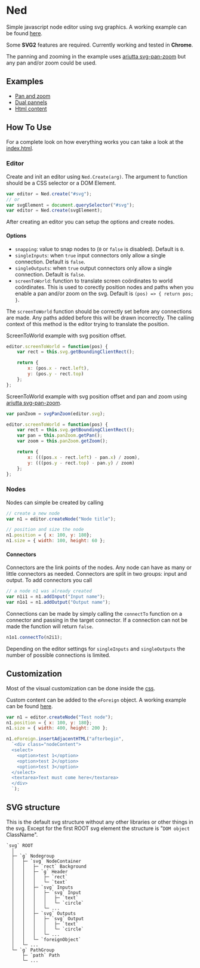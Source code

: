 # Ned
Simple javascript node editor using svg graphics. A working example can be found [here](https://depuits.github.io/ned).

 Some **SVG2** features are required. Currently working and tested in **Chrome**. 

The panning and zooming in the example uses [ariutta svg-pan-zoom](https://github.com/ariutta/svg-pan-zoom) but any pan and/or zoom could be used.

## Examples
* [Pan and zoom](https://depuits.github.io/ned/index.html)
* [Dual pannels](https://depuits.github.io/ned/examples/dual.html)
* [Html content](https://depuits.github.io/ned/examples/content.html)

## How To Use
For a complete look on how everything works you can take a look at the [index.html](./index.html).

### Editor
Create and init an editor using `Ned.Create(arg)`. The argument to function should be a CSS selector or a DOM Element.
```javascript
var editor = Ned.create("#svg");
// or
var svgElement = document.querySelector("#svg");
var editor = Ned.create(svgElement);
```

After creating an editor you can setup the options and create nodes.

#### Options
+ `snapping`: value to snap nodes to (`0` or `false` is disabled). Default is `0`.
+ `singleInputs`: when `true` input connectors only allow a single connection. Default is `false`.
+ `singleOutputs`: when `true` output connectors only allow a single connection. Default is `false`.
+ `screenToWorld`: function to translate screen coördinates to world coördinates. This is used to corectly position nodes and paths when you enable a pan and/or zoom on the svg. Default is `(pos) => { return pos; }`.

The `screenToWorld` function should be correctly set before any connections are made. Any paths added before this will be drawn incorrectly. The caliing context of this method is the editor trying to translate the position.

ScreenToWorld example with svg position offset.
```javascript
editor.screenToWorld = function(pos) {
	var rect = this.svg.getBoundingClientRect();

	return { 
		x: (pos.x - rect.left), 
		y: (pos.y - rect.top)
	};
};
```

ScreenToWorld example with svg position offset and pan and zoom using [ariutta svg-pan-zoom](https://github.com/ariutta/svg-pan-zoom).
```javascript
var panZoom = svgPanZoom(editor.svg);

editor.screenToWorld = function(pos) {
	var rect = this.svg.getBoundingClientRect();
	var pan = this.panZoom.getPan();
	var zoom = this.panZoom.getZoom();

	return { 
		x: (((pos.x - rect.left) - pan.x) / zoom), 
		y: (((pos.y - rect.top) - pan.y) / zoom)
	};
};
```

### Nodes
Nodes can simple be created by calling 
```javascript
// create a new node
var n1 = editor.createNode("Node title");

// position and size the node
n1.position = { x: 100, y: 180};
n1.size = { width: 100, height: 60 };
```

#### Connectors
Connectors are the link points of the nodes. Any node can have as many or little connectors as needed. Connectors are split in two groups: input and output. To add connectors you call
```javascript
// a node n1 was already created
var n1i1 = n1.addInput("Input name");
var n1o1 = n1.addOutput("Output name");
```

Connections can be made by simply calling the `connectTo` function on a connector and passing in the target connector. If a connection can not be made the function will return `false`.
```javascript
n1o1.connectTo(n2i1);
```

Depending on the editor settings for `singleInputs` and `singleOutputs` the number of possible connections is limited.

## Customization
Most of the visual customization can be done inside the [css](./ned.css).

Custom content can be added to the `eForeign` object. A working example can be found [here](https://depuits.github.io/ned/examples/content.html).
```javascript
var n1 = editor.createNode("Test node");
n1.position = { x: 100, y: 180};
n1.size = { width: 400, height: 200 };

n1.eForeign.insertAdjacentHTML("afterbegin", 
  `<div class="nodeContent">
  <select>
    <option>test 1</option>
    <option>test 2</option>
    <option>test 3</option>
  </select>
  <textarea>Text must come here</textarea>
  </div>
  `);
```


## SVG structure
This is the default svg structure without any other libraries or other things in the svg. Except for the first ROOT svg element the structure is "`DOM object` ClassName".

```
`svg` ROOT  
  │  
  ├─ `g` Nodegroup  
  │   ├─ `svg` NodeContainer  
  │   │   ├─ `rect` Background  
  │   │   ├─ `g` Header  
  │   │   │   ├─ `rect`  
  │   │   │   └─ `text`  
  │   │   ├─ `svg` Inputs  
  │   │   │   ├─ `svg` Input  
  │   │   │   │   ├─ `text`  
  │   │   │   │   └─ `circle`  
  │   │   │   └─ ...  
  │   │   ├─ `svg` Outputs  
  │   │   │   ├─ `svg` Output  
  │   │   │   │   ├─ `text`  
  │   │   │   │   └─ `circle`  
  │   │   │   └─ ...  
  │   │   └─ `foreignObject`  
  │   └─ ...  
  └─ `g` PathGroup  
      ├─ `path` Path  
      └─ ...  
```
